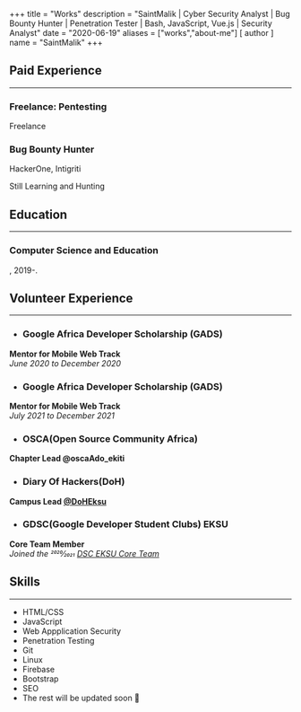 +++
title = "Works"
description = "SaintMalik | Cyber Security Analyst | Bug Bounty Hunter | Penetration Tester | Bash, JavaScript, Vue.js | Security Analyst"
date = "2020-06-19"
aliases = ["works","about-me"]
[ author ] 
name = "SaintMalik"
+++

## Paid Experience
* * *
### Freelance: Pentesting
Freelance

### Bug Bounty Hunter
HackerOne, Intigriti

Still Learning and Hunting

## Education
* * *
### Computer Science and Education
, 2019-.

## Volunteer Experience
* * *

<ul><li><h3>Google Africa Developer Scholarship (GADS)</h3></li></ul>

**Mentor for Mobile Web Track**  
_June 2020 to December 2020_

- <h3>Google Africa Developer Scholarship (GADS)</h3>

**Mentor for Mobile Web Track**  
_July 2021 to December 2021_

- <h3>OSCA(Open Source Community Africa)</h3>

**Chapter Lead @oscaAdo_ekiti**  

- <h3>Diary Of Hackers(DoH)</h3>

**Campus Lead [@DoHEksu](https://diaryofhackers.com)**

- <h3>GDSC(Google Developer Student Clubs) EKSU</h3>

**Core Team Member**  
_Joined the 2020⁄2021 [DSC EKSU Core Team](https://dsc.community.dev/ekiti-state-university/)_

## Skills 
* * *

- HTML/CSS
- JavaScript
- Web Appplication Security
- Penetration Testing
- Git
- Linux
- Firebase
- Bootstrap
- SEO
- The rest will be updated soon 👀
